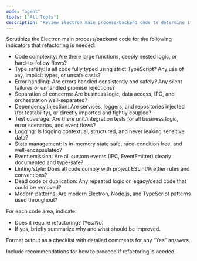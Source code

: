 ```yaml
---
mode: "agent"
tools: ['All Tools']
description: "Review Electron main process/backend code to determine if refactoring is necessary"
---
```


Scrutinize the Electron main process/backend code for the following indicators that refactoring is needed:

- Code complexity: Are there large functions, deeply nested logic, or hard-to-follow flows?
- Type safety: Is all code fully typed using strict TypeScript? Any use of `any`, implicit types, or unsafe casts?
- Error handling: Are errors handled consistently and safely? Any silent failures or unhandled promise rejections?
- Separation of concerns: Are business logic, data access, IPC, and orchestration well-separated?
- Dependency injection: Are services, loggers, and repositories injected (for testability), or directly imported and tightly coupled?
- Test coverage: Are there unit/integration tests for all business logic, error scenarios, and event flows?
- Logging: Is logging contextual, structured, and never leaking sensitive data?
- State management: Is in-memory state safe, race-condition free, and well-encapsulated?
- Event emission: Are all custom events (IPC, EventEmitter) clearly documented and type-safe?
- Linting/style: Does all code comply with project ESLint/Prettier rules and conventions?
- Dead code or duplication: Any repeated logic or legacy/dead code that could be removed?
- Modern patterns: Are modern Electron, Node.js, and TypeScript patterns used throughout?

For each code area, indicate:

- Does it require refactoring? (Yes/No)
- If yes, briefly summarize why and what should be improved.

Format output as a checklist with detailed comments for any “Yes” answers.

Include recommendations for how to proceed if refactoring is needed.
